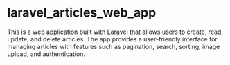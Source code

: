 # laravel_articles_web_app
This is a web application built with Laravel that allows users to create, read, update, and delete articles. The app provides a user-friendly interface for managing articles with features such as pagination, search, sorting, image upload, and authentication.
